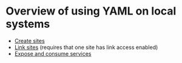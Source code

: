# Overview of using YAML on local systems




* [Create sites][site-configuration]
* [Link sites][site-linking] (requires that one site has link access enabled)
* [Expose and consume services][service-exposure]

[site-configuration]: ./site-configuration.html
[site-linking]: ./site-linking.html
[service-exposure]: ./service-exposure.html